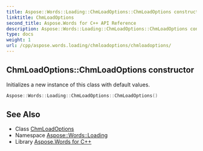 ```yaml
---
title: Aspose::Words::Loading::ChmLoadOptions::ChmLoadOptions constructor
linktitle: ChmLoadOptions
second_title: Aspose.Words for C++ API Reference
description: Aspose::Words::Loading::ChmLoadOptions::ChmLoadOptions constructor. Initializes a new instance of this class with default values in C++.
type: docs
weight: 1
url: /cpp/aspose.words.loading/chmloadoptions/chmloadoptions/
---
```

## ChmLoadOptions::ChmLoadOptions constructor


Initializes a new instance of this class with default values.

```cpp
Aspose::Words::Loading::ChmLoadOptions::ChmLoadOptions()
```

## See Also

* Class [ChmLoadOptions](../)
* Namespace [Aspose::Words::Loading](../../)
* Library [Aspose.Words for C++](../../../)
